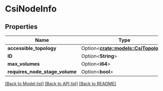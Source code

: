 # CsiNodeInfo

## Properties

Name | Type | Description | Notes
------------ | ------------- | ------------- | -------------
**accessible_topology** | Option<[**crate::models::CsiTopology**](CSITopology.md)> |  | [optional]
**ID** | Option<**String**> |  | [optional]
**max_volumes** | Option<**i64**> |  | [optional]
**requires_node_stage_volume** | Option<**bool**> |  | [optional]

[[Back to Model list]](../README.md#documentation-for-models) [[Back to API list]](../README.md#documentation-for-api-endpoints) [[Back to README]](../README.md)


